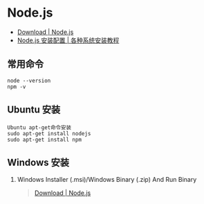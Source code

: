 # Node.js

- [Download | Node.js](https://nodejs.org/en/download/)
- [Node.js 安装配置 | 各种系统安装教程](http://www.runoob.com/nodejs/nodejs-install-setup.html)

## 常用命令

```shell
node --version
npm -v
```

## Ubuntu 安装

```shell
Ubuntu apt-get命令安装
sudo apt-get install nodejs
sudo apt-get install npm
```

## Windows 安装

1. Windows Installer (.msi)/Windows Binary (.zip) And Run Binary

   > [Download | Node.js](https://nodejs.org/en/download/)
